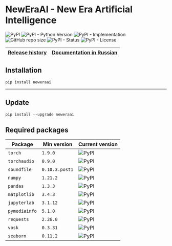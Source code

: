 # NewEraAI - New Era Artificial Intelligence

![PyPI](https://img.shields.io/pypi/v/neweraai)
![PyPI - Python Version](https://img.shields.io/pypi/pyversions/neweraai)
![PyPI - Implementation](https://img.shields.io/pypi/implementation/neweraai)
![GitHub repo size](https://img.shields.io/github/repo-size/dmitryryumin/neweraai)
![PyPI - Status](https://img.shields.io/pypi/status/neweraai)
![PyPI - License](https://img.shields.io/pypi/l/neweraai)

| [Release history](https://github.com/DmitryRyumin/NewEraAI/blob/main/NOTES.md) | [Documentation in Russian](https://github.com/DmitryRyumin/NewEraAI/blob/main/README_RU.md) |
| --- | --- |

## Installation

```shell script
pip install neweraai
```

---

## Update

```shell script
pip install --upgrade neweraai
```

## Required packages

| Package | Min version | Current version |
| ------- | ----------- | --------------- |
`torch` | `1.9.0` | ![PyPI](https://img.shields.io/pypi/v/torch) |
`torchaudio` | `0.9.0` | ![PyPI](https://img.shields.io/pypi/v/torchaudio) |
`soundfile` | `0.10.3.post1` | ![PyPI](https://img.shields.io/pypi/v/soundfile) |
`numpy` | `1.21.2` | ![PyPI](https://img.shields.io/pypi/v/numpy) |
`pandas` | `1.3.3` | ![PyPI](https://img.shields.io/pypi/v/pandas) |
`matplotlib` | `3.4.3` | ![PyPI](https://img.shields.io/pypi/v/matplotlib) |
`jupyterlab` | `3.1.12` | ![PyPI](https://img.shields.io/pypi/v/jupyterlab) |
`pymediainfo` | `5.1.0` | ![PyPI](https://img.shields.io/pypi/v/pymediainfo) |
`requests` | `2.26.0` | ![PyPI](https://img.shields.io/pypi/v/requests) |
`vosk` | `0.3.31` | ![PyPI](https://img.shields.io/pypi/v/vosk) |
`seaborn` | `0.11.2` | ![PyPI](https://img.shields.io/pypi/v/seaborn) |